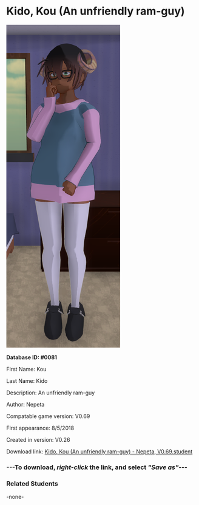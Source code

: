# Kido, Kou (An unfriendly ram-guy)

<img src="../../Files/Images/Kido, Kou (An unfriendly ram-guy).png" title="Kido, Kou (An unfriendly ram-guy) - Nepeta, V0.69">

**Database ID: #0081**

First Name: Kou

Last Name: Kido

Description: An unfriendly ram-guy

Author: Nepeta

Compatable game version: V0.69

First appearance: 8/5/2018

Created in version: V0.26

Download link: <a href="https://raw.githubusercontent.com/Arbiter1223/Daigaku-Gurashi-Custom-Students/master/Files/Student%20Files/Kido%2C%20Kou%20(An%20unfriendly%20ram-guy)%20-%20Nepeta%2C%20V0.69.student">Kido, Kou (An unfriendly ram-guy) - Nepeta, V0.69.student</a>

### ---**To download, _right-click_ the link, and select _"Save as"_**---

### Related Students

-none-
